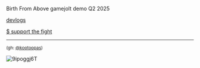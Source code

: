 Birth From Above gamejolt demo Q2 2025

[devlogs](https://x.com/nuclearmode_)

[$ support the fight](https://ko-fi.com/Y8Y519HQUI)

---


<sub>(gh: [@kootoopas](https://github.com/kootoopas))</sub>

![9ipoggj6T](https://user-images.githubusercontent.com/601001/174320109-5a1e8962-ae74-4f61-b95e-774881fd0125.gif)

